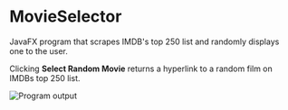 # MovieSelector
JavaFX program that scrapes IMDB's top 250 list and randomly displays one to the user.

Clicking **Select Random Movie** returns a hyperlink to a random film on IMDBs top 250 list.

![Program output](https://drive.google.com/uc?export=view&id=1CF-nZObhgcMVbcwT14-_Wy6HdDt7-ogY)

